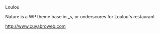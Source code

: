 Loulou

Nature is a WP theme base in _s, or underscores for Loulou's restaurant

http://www.cuyabroweb.com